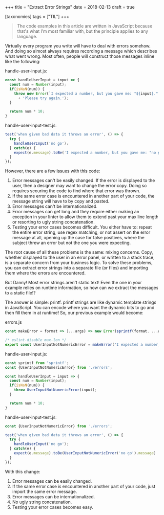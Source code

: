 +++
title = "Extract Error Strings"
date = 2018-02-13
draft = true

[taxonomies]
tags = ["TIL"]
+++

> The code examples in this article are written in JavaScript because that's what I'm most familiar with, but the principle applies to any language.

Virtually every program you write will have to deal with errors somehow. And doing so almost always requires recording a message which describes what went wrong. Most often, people will construct those messages inline like the following:

handle-user-input.js:
```js
const handleUserInput = input => {
  const num = Number(input);
  if(isNaN(num)) {
    throw new Error(`I expected a number, but you gave me: "${input}." ` 
      + 'Please try again.');
  }

  return num * 10;
}
```

handle-user-input-test.js:
```js
test('when given bad data it throws an error', () => {
  try {
    handleUserInput('no go');
  } catch(e) {
    expect(e.message).toBe('I expected a number, but you gave me: "no go." Please try again.')
  }
});
```

However, there are a few issues with this code:
1. Error messages can't be easily changed. If the error is displayed to the user, then a designer may want to change the error copy. Doing so requires scouring the code to find where that error was thrown.
2. If the same error case is encountered in another part of your code, the message string will have to by copy and pasted.
3. Error messages can't be internationalized.
4. Error messages can get long and they require either making an exception in your linter to allow them to extend past your max line length or resorting to ugly string concatenation.
5. Testing your error cases becomes difficult. You either have to: repeat the entire error string, use regex matching, or not assert on the error message at all, opening up the case for false positives, where the subject threw an error but not the one you were expecting.

The root cause of all these problems is the same: mixing concerns. Copy, whether displayed to the user in an error panel, or written to a stack trace, is a separate concern from your business logic. To solve these problems, you can extract error strings into a separate file (or files) and importing them where the errors are encountered.

But Danny! Most error strings aren't static text! Even the one in your example relies on runtime information, so how can we extract the messages to a static file!?

The answer is simple: printf. printf strings are like dynamic template strings in JavaScript. You can encode where you want the dynamic bits to go and then fill them in at runtime! So, our previous example would become:

errors.js
```js
const makeError = format => (...args) => new Error(sprintf(format, ...args));

/* eslint-disable max-len */
export const UserInputNotNumericError = makeError('I expected a number, but you gave me: "%s." Please try again.');
```

handle-user-input.js:
```js
const sprintf from 'sprintf';
const {UserInputNotNumericError} from './errors';

const handleUserInput = input => {
  const num = Number(input);
  if(isNaN(num)) {
    throw UserInputNotNumericError(input);
  }

  return num * 10;
}
```

handle-user-input-test.js:
```js
const {UserInputNotNumericError} from './errors';

test('when given bad data it throws an error', () => {
  try {
    handleUserInput('no go');
  } catch(e) {
    expect(e.message).toBe(UserInputNotNumericError('no go').message)
  }
});
```

With this change:
1. Error messages can be easily changed.
2. If the same error case is encountered in another part of your code, just import the same error message.
3. Error messages can be internationalized.
4. No ugly string concatenation.
5. Testing your error cases becomes easy.
